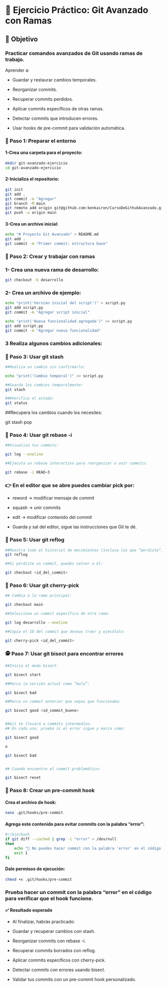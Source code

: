 # 🧠 Ejercicio Práctico: Git Avanzado con Ramas
## 🎯 Objetivo

### Practicar comandos avanzados de Git usando ramas de trabajo.
Aprender a:

- Guardar y restaurar cambios temporales.

- Reorganizar commits.

- Recuperar commits perdidos.

- Aplicar commits específicos de otras ramas.

- Detectar commits que introducen errores.

- Usar hooks de pre-commit para validación automática.

### 🚀 Paso 1: Preparar el entorno

#### 1-Crea una carpeta para el proyecto:
```sh
mkdir git-avanzado-ejercicio
cd git-avanzado-ejercicio
```

#### 2-Inicializa el repositorio:
```sh
git init
git add .
git commit -m "Agregar"
git branch -M main
git remote add origin git@github.com:kenkairon/CursoDeGithubAvanzado.git
git push -u origin main
```

#### 3-Crea un archivo inicial:
```sh
echo "# Proyecto Git Avanzado" > README.md
git add .
git commit -m "Primer commit: estructura base"
```
### 🌿 Paso 2: Crear y trabajar con ramas

### 1- Crea una nueva rama de desarrollo:
```sh
git checkout -b desarrollo
```

### 2- Crea un archivo de ejemplo:
```sh
echo "print('Versión inicial del script')" > script.py
git add script.py
git commit -m "Agregar script inicial"
```


```sh
echo "print('Nueva funcionalidad agregada')" >> script.py
git add script.py
git commit -m "Agregar nueva funcionalidad"
```

### 3 Realiza algunos cambios adicionales:
### 💾 Paso 3: Usar git stash
```sh
##Realiza un cambio sin confirmarlo:

echo "print('Cambio temporal')" >> script.py

##Guarda los cambios temporalmente:
git stash

###Verifica el estado:
git status

```
##Recupera los cambios cuando los necesites:

git stash pop

### 🧩 Paso 4: Usar git rebase -i
```sh
##Visualiza tus commits:

git log --oneline

##Ejecuta un rebase interactivo para reorganizar o unir commits:

git rebase -i HEAD~3

```
### 👉 En el editor que se abre puedes cambiar pick por:

- reword → modificar mensaje de commit

- squash → unir commits

- edit → modificar contenido del commit

- Guarda y sal del editor, sigue las instrucciones que Git te dé.

### 🧭 Paso 5: Usar git reflog
```sh
##Muestra todo el historial de movimientos (incluso los que “perdiste”):
git reflog

##Si perdiste un commit, puedes volver a él:

git checkout <id_del_commit>
```
### 🍒 Paso 6: Usar git cherry-pick

```sh
## Cambia a la rama principal:

git checkout main

##Selecciona un commit específico de otra rama:

git log desarrollo --oneline

##Copia el ID del commit que deseas traer y ejecútalo:

git cherry-pick <id_del_commit>
```
### 🕵️ Paso 7: Usar git bisect para encontrar errores

```sh
##Inicia el modo bisect:

git bisect start

##Marca la versión actual como “mala”:

git bisect bad

##Marca un commit anterior que sepas que funcionaba:

git bisect good <id_commit_bueno>


##Git te llevará a commits intermedios.
## En cada uno, prueba si el error sigue y marca como:

git bisect good

o

git bisect bad


## Cuando encuentre el commit problemático:

git bisect reset

```
### 🧩 Paso 8: Crear un pre-commit hook

#### Crea el archivo de hook:
```bash
nano .git/hooks/pre-commit
```

#### Agrega este contenido para evitar commits con la palabra “error”:
```bash
#!/bin/bash
if git diff --cached | grep -i "error" > /dev/null
then
    echo "🚫 No puedes hacer commit con la palabra 'error' en el código."
    exit 1
fi
```

#### Dale permisos de ejecución:
```bash
chmod +x .git/hooks/pre-commit
```

### Prueba hacer un commit con la palabra “error” en el código para verificar que el hook funcione.

#### ✅ Resultado esperado

- Al finalizar, habrás practicado:

- Guardar y recuperar cambios con stash.

- Reorganizar commits con rebase -i.

- Recuperar commits borrados con reflog.

- Aplicar commits específicos con cherry-pick.

- Detectar commits con errores usando bisect.

- Validar tus commits con un pre-commit hook personalizado.


